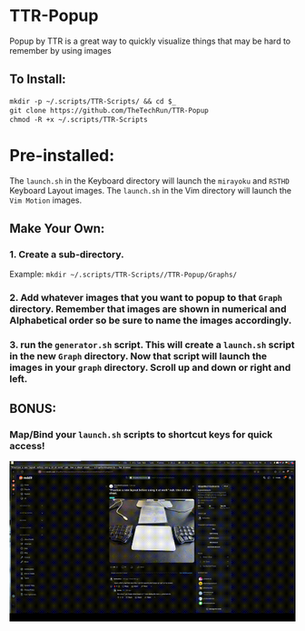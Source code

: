 # TTR-Popup
Popup by TTR is a great way to quickly visualize things that may be hard to remember by using images

## To Install:
```
mkdir -p ~/.scripts/TTR-Scripts/ && cd $_
git clone https://github.com/TheTechRun/TTR-Popup
chmod -R +x ~/.scripts/TTR-Scripts
```

# Pre-installed:
The `launch.sh` in the Keyboard directory will launch the `mirayoku` and `RSTHD` Keyboard Layout images.
The `launch.sh` in the Vim directory will launch the `Vim Motion` images. 


## Make Your Own:
### 1. Create a sub-directory.
Example:
`mkdir ~/.scripts/TTR-Scripts//TTR-Popup/Graphs/`

### 2. Add whatever images that you want to popup to that `Graph` directory. Remember that images are shown in numerical and Alphabetical order so be sure to name the images accordingly.

### 3. run the `generator.sh` script. This will create a `launch.sh` script in the new `Graph` directory. Now that script will launch the images in your `graph` directory. Scroll up and down or right and left. 

## BONUS:
### Map/Bind your `launch.sh` scripts to shortcut keys for quick access!


![Popup](https://github.com/TheTechRun/TTR-Popup/blob/main/Other/popup.gif)
